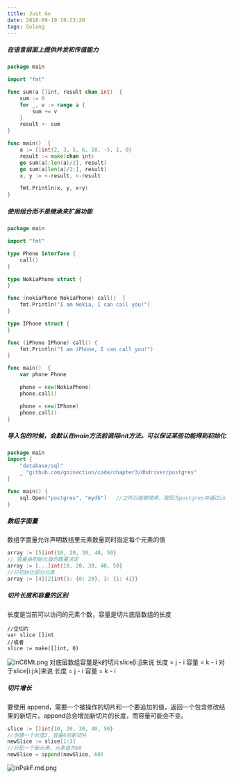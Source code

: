 ```yaml
---
title: Just Go
date: 2018-09-19 19:23:20
tags: Golang
---
```

##### 在语言层面上提供并发和传值能力
```go
package main

import "fmt"

func sum(a []int, result chan int)  {
	sum := 0
	for _, v := range a {
		sum += v
	}
	result <- sum
}

func main()  {
	a := []int{2, 3, 5, 6, 10, -5, 1, 0}
	result := make(chan int)
	go sum(a[:len(a)/2], result)
	go sum(a[len(a)/2:], result)
	x, y := <-result, <-result

	fmt.Println(x, y, x+y)
}
```
##### 使用组合而不是继承来扩展功能
```go
package main

import "fmt"

type Phone interface {
	call()
}

type NokiaPhone struct {
}

func (nokiaPhone NokiaPhone) call()  {
	fmt.Println("I am Nokia, I can call you!")
}

type IPhone struct {
}

func (iPhone IPhone) call() {
	fmt.Println("I am iPhone, I can call you!")
}

func main()  {
	var phone Phone

	phone = new(NokiaPhone)
	phone.call()

	phone = new(IPhone)
	phone.call()
}
```
##### 导入包的时候，会默认在main方法前调用init方法。可以保证某些功能得到初始化
```go
package main
import {
	"database/sql"
	_ "github.com/goinaction/code/chapter3/dbdriver/postgres"
}

func main() {
	sql.Open("postgres", "mydb")   //之所以能够使用，是因为postgres中通过init将自身注册到了sql包
}
```
##### 数组字面量
数组字面量允许声明数组里元素数量同时指定每个元素的值
```go
array := [5]int{10, 20, 30, 40, 50}
// 容量由初始化值的数量决定
array := [...]int{10, 20, 30, 40, 50}
//只初始化部分元素
array := [4][2]int{1: {0: 20}, 3: {1: 41}}
```
##### 切片长度和容量的区别
长度是当前可以访问的元素个数，容量是切片底层数组的长度
```
//空切片
var slice []int
//或者
slice := make([]int, 0)
```
![inC6Mt.png](https://s1.ax1x.com/2018/09/20/inC6Mt.png)
对底层数组容量是k的切片slice[i:j]来说
长度 = j - i
容量 = k - i
对于slice[i:j:k]来说
长度 = j - i
容量 = k - i
##### 切片增长
要使用 append，需要一个被操作的切片和一个要追加的值，返回一个包含修改结果的新切片。append总会增加新切片的长度，而容量可能会不变。
```go 
slice := []int{10, 20, 30, 40, 50}
//创建一个长度2，容量4的新切片
newSlice := slice[1:3]
//分配一个新元素，元素值为60
newSlice = append(newSlice, 60)
```
![inPskF.md.png](https://s1.ax1x.com/2018/09/20/inPskF.md.png)
